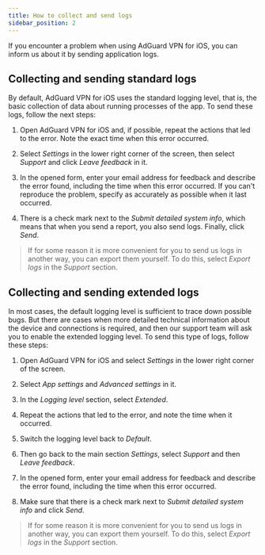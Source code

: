 ```yaml
---
title: How to collect and send logs
sidebar_position: 2
---
```


If you encounter a problem when using AdGuard VPN for iOS, you can inform us about it by sending application logs.

## Collecting and sending standard logs

By default, AdGuard VPN for iOS uses the standard logging level, that is, the basic collection of data about running processes of the app. To send these logs, follow the next steps:

1. Open AdGuard VPN for iOS and, if possible, repeat the actions that led to the error. Note the exact time when this error occurred.

2. Select *Settings* in the lower right corner of the screen, then select *Support* and click *Leave feedback* in it.

3. In the opened form, enter your email address for feedback and describe the error found, including the time when this error occurred. If you can't reproduce the problem, specify as accurately as possible when it last occurred.

4. There is a check mark next to the *Submit detailed system info*, which means that when you send a report, you also send logs. Finally, click *Send*.

>If for some reason it is more convenient for you to send us logs in another way, you can export them yourself. To do this, select *Export logs* in the *Support* section.

## Collecting and sending extended logs

In most cases, the default logging level is sufficient to trace down possible bugs. But there are cases when more detailed technical information about the device and connections is required, and then our support team will ask you to enable the extended logging level. To send this type of logs, follow these steps:

1. Open AdGuard VPN for iOS and select *Settings* in the lower right corner of the screen.

2. Select *App settings* and *Advanced settings* in it.

3. In the *Logging level* section, select *Extended*.

4. Repeat the actions that led to the error, and note the time when it occurred.

5. Switch the logging level back to *Default*.

6. Then go back to the main section *Settings*, select *Support* and then *Leave feedback*.

7. In the opened form, enter your email address for feedback and describe the error found, including the time when this error occurred.

8. Make sure that there is a check mark next to *Submit detailed system info* and click *Send*.

>If for some reason it is more convenient for you to send us logs in another way, you can export them yourself. To do this, select *Export logs* in the *Support* section.
